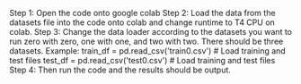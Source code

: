 Step 1: Open the code onto google colab 
Step 2: Load the data from the datasets file into the code onto colab and change runtime to T4 CPU on colab. 
Step 3: Change the data loader according to the datasets you want to run zero with zero, one with one, and two with two. There should be three datasets. 
Example:
train_df = pd.read_csv('train0.csv') # Load training and test files
test_df = pd.read_csv('test0.csv')   # Load training and test files
Step 4: Then run the code and the results should be output. 
